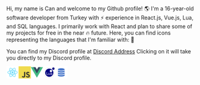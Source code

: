 Hi, my name is Can and welcome to my Github profile! 🌎
I'm a 16-year-old software developer from Turkey with ⚡️ experience in React.js, Vue.js, Lua, and SQL languages. I primarily work with React and plan to share some of my projects for free in the near 🔥 future. Here, you can find icons representing the languages that I'm familiar with:  🥤

You can find my Discord profile at <a href="https://discordapp.com/users/425336949516140547" target="_blank">Discord Address</a> Clicking on it will take you directly to my Discord profile.


<img height="32" width="32" src="https://raw.githubusercontent.com/github/explore/80688e429a7d4ef2fca1e82350fe8e3517d3494d/topics/react/react.png" align="left" />
<img height="32" width="32" src="https://raw.githubusercontent.com/github/explore/80688e429a7d4ef2fca1e82350fe8e3517d3494d/topics/javascript/javascript.png" align="left"/>
<img height="32" width="32" src="https://raw.githubusercontent.com/github/explore/80688e429a7d4ef2fca1e82350fe8e3517d3494d/topics/vue/vue.png" align="left"/>
<img height="32" width="32" src="https://raw.githubusercontent.com/github/explore/80688e429a7d4ef2fca1e82350fe8e3517d3494d/topics/lua/lua.png" align="left"/>
<img height="32" width="32" src="https://raw.githubusercontent.com/github/explore/80688e429a7d4ef2fca1e82350fe8e3517d3494d/topics/sql/sql.png" align="left"/>

